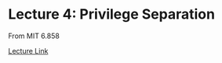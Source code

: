 # Lecture 4: Privilege Separation

From MIT 6.858

[Lecture Link](https://ocw.mit.edu/courses/electrical-engineering-and-computer-science/6-858-computer-systems-security-fall-2014/video-lectures/lecture-4-privilege-separation/)